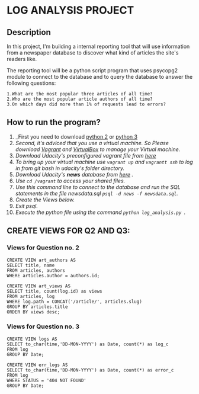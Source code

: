 # **LOG ANALYSIS PROJECT**

## Description
In this project, I'm building a internal reporting tool that will use information from a newspaper database to discover what kind of articles the site's readers like.

The reporting tool will be a python script program that uses psycopg2 module to connect to the database and to query the database to answer the following questions:

    1.What are the most popular three articles of all time?
    2.Who are the most popular article authors of all time?
    3.On which days did more than 1% of requests lead to errors?

## How  to run the program?
1. _First you need to download [python 2](https://www.python.org/downloads/release/python-2716/) or [python 3](https://www.python.org/download/releases/3.0/)
2. _Second, it's adviced that you use a virtual machine. So Please download [Vagrant](https://www.vagrantup.com/) and [VirtualBox](virtualbox.org) to manage your Virtual machine._
3. _Download Udacity's preconfigured vagrant file from [here](https://d17h27t6h515a5.cloudfront.net/topher/2017/August/59822701_fsnd-virtual-machine/fsnd-virtual-machine.zip)_ 
4. _To bring up your virtual machine use `vagrant up` and `vagrantt ssh` to log in from git bash in udacity's folder directory._
5. _Download Udacity's **news** database from  [here](https://d17h27t6h515a5.cloudfront.net/topher/2016/August/57b5f748_newsdata/newsdata.zip) ._
6. _Use ```cd /vagrant``` to access your shared files._
7. _Use this command line to connect to the database and run the SQL statements in the file newsdata.sql ```psql -d news -f newsdata.sql```._
8. _Create the Views below._
9. _Exit psql._
10. _Execute the python file using the command ```python log_analysis.py ```._

## **CREATE VIEWS FOR Q2 AND Q3:**

### **Views for Question no. 2**

```
CREATE VIEW art_authors AS
SELECT title, name
FROM articles, authors
WHERE articles.author = authors.id;
```

```
CREATE VIEW art_views AS
SELECT title, count(log.id) as views
FROM articles, log
WHERE log.path = CONCAT('/article/', articles.slug)
GROUP BY articles.title
ORDER BY views desc;
```

### **Views for Question no. 3**

```
CREATE VIEW logs AS
SELECT to_char(time,'DD-MON-YYYY') as Date, count(*) as log_c
FROM log
GROUP BY Date;
```

```
CREATE VIEW err_logs AS
SELECT to_char(time,'DD-MON-YYYY') as Date, count(*) as error_c
FROM log
WHERE STATUS = '404 NOT FOUND'
GROUP BY Date;
```
